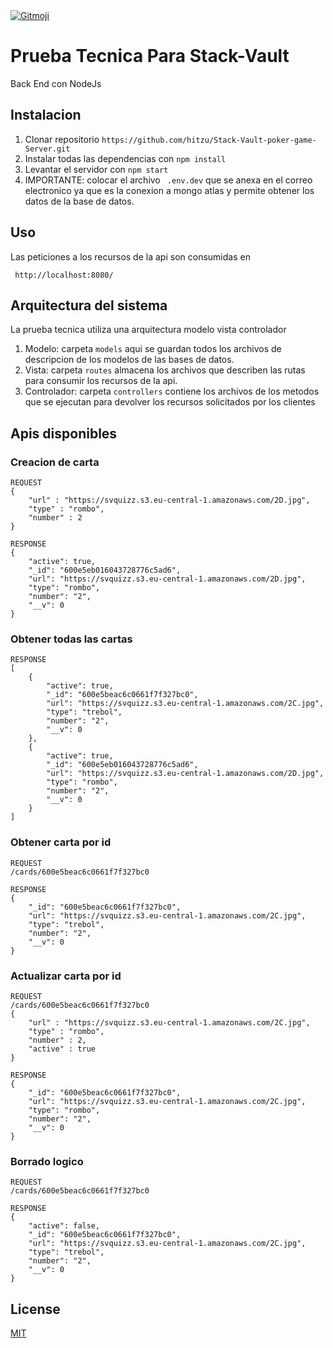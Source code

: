 <a href="https://gitmoji.dev">
  <img src="https://img.shields.io/badge/gitmoji-%20😜%20😍-FFDD67.svg?style=flat-square" alt="Gitmoji">
</a>

# Prueba Tecnica Para Stack-Vault

Back End con NodeJs

## Instalacion

1. Clonar repositorio ` https://github.com/hitzu/Stack-Vault-poker-game-Server.git `
2. Instalar todas las dependencias con ` npm install `
3. Levantar el servidor con ` npm start `
4. IMPORTANTE: colocar el archivo `  .env.dev ` que se anexa en el correo electronico ya que es la conexion a mongo atlas y permite obtener los datos de la base de datos.

## Uso

Las peticiones a los recursos de la api son consumidas en 

`  http://localhost:8080/ `
## Arquitectura del sistema

La prueba tecnica utiliza una arquitectura modelo vista controlador 

1. Modelo: carpeta ` models ` aqui se guardan todos los archivos de descripcion de los modelos de las bases de datos.
2. Vista: carpeta ` routes ` almacena los archivos que describen las rutas para consumir los recursos de la api.
3. Controlador: carpeta ` controllers ` contiene los archivos de los metodos que se ejecutan para devolver los recursos solicitados por los clientes

## Apis disponibles

### Creacion de carta

``` POST /cards
REQUEST
{
    "url" : "https://svquizz.s3.eu-central-1.amazonaws.com/2D.jpg",
    "type" : "rombo",
    "number" : 2 
} 

RESPONSE
{
    "active": true,
    "_id": "600e5eb016043728776c5ad6",
    "url": "https://svquizz.s3.eu-central-1.amazonaws.com/2D.jpg",
    "type": "rombo",
    "number": "2",
    "__v": 0
}

```
### Obtener todas las cartas

``` GET /cards
RESPONSE
[
    {
        "active": true,
        "_id": "600e5beac6c0661f7f327bc0",
        "url": "https://svquizz.s3.eu-central-1.amazonaws.com/2C.jpg",
        "type": "trebol",
        "number": "2",
        "__v": 0
    },
    {
        "active": true,
        "_id": "600e5eb016043728776c5ad6",
        "url": "https://svquizz.s3.eu-central-1.amazonaws.com/2D.jpg",
        "type": "rombo",
        "number": "2",
        "__v": 0
    }
]
```

### Obtener carta por id
``` GET /cards/:idCard
REQUEST 
/cards/600e5beac6c0661f7f327bc0

RESPONSE
{
    "_id": "600e5beac6c0661f7f327bc0",
    "url": "https://svquizz.s3.eu-central-1.amazonaws.com/2C.jpg",
    "type": "trebol",
    "number": "2",
    "__v": 0
}
```

### Actualizar carta por id
``` Put /cards/:idCard
REQUEST 
/cards/600e5beac6c0661f7f327bc0
{
    "url" : "https://svquizz.s3.eu-central-1.amazonaws.com/2C.jpg",
    "type" : "rombo",
    "number" : 2,
    "active" : true
}

RESPONSE
{
    "_id": "600e5beac6c0661f7f327bc0",
    "url": "https://svquizz.s3.eu-central-1.amazonaws.com/2C.jpg",
    "type": "rombo",
    "number": "2",
    "__v": 0
}
```

### Borrado logico
``` Delete /cards/:idCard
REQUEST 
/cards/600e5beac6c0661f7f327bc0

RESPONSE
{
    "active": false,
    "_id": "600e5beac6c0661f7f327bc0",
    "url": "https://svquizz.s3.eu-central-1.amazonaws.com/2C.jpg",
    "type": "trebol",
    "number": "2",
    "__v": 0
}
```
## License
[MIT](https://choosealicense.com/licenses/mit/)